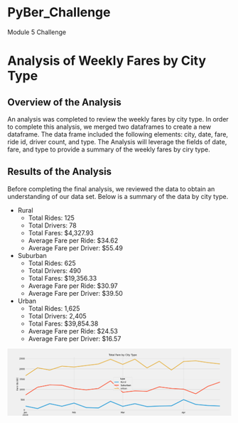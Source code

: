 # PyBer_Challenge
Module 5 Challenge
# Analysis of Weekly Fares by City Type
## Overview of the Analysis
An analysis was completed to review the weekly fares by city type. In order to complete this analysis, we merged two dataframes to create a new dataframe. The data frame included the following elements: city, date, fare, ride id, driver count, and type. The Analysis will leverage the fields of date, fare, and type to provide a summary of the weekly fares by ciry type. 

## Results of the Analysis
Before completing the final analysis, we reviewed the data to obtain an understanding of our data set. Below is a summary of the data by city type. 
- Rural  
  - Total Rides: 125
  - Total Drivers: 78
  - Total Fares: $4,327.93
  - Average Fare per Ride: $34.62
  - Average Fare per Driver: $55.49
- Suburban
  - Total Rides: 625 
  - Total Drivers: 490
  - Total Fares: $19,356.33
  - Average Fare per Ride: $30.97
  - Average Fare per Driver: $39.50
- Urban
  - Total Rides: 1,625
  - Total Drivers: 2,405
  - Total Fares: $39,854.38
  - Average Fare per Ride: $24.53
  - Average Fare per Driver: $16.57



![Summary Weekly Fares by City Type](https://github.com/codfjenn/PyBer_Challenge/blob/main/PyBer_fare_summary.png)
